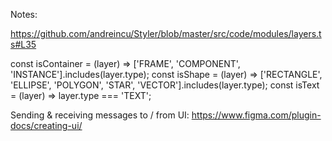 Notes:

https://github.com/andreincu/Styler/blob/master/src/code/modules/layers.ts#L35

const isContainer = (layer) => ['FRAME', 'COMPONENT', 'INSTANCE'].includes(layer.type);
const isShape = (layer) => ['RECTANGLE', 'ELLIPSE', 'POLYGON', 'STAR', 'VECTOR'].includes(layer.type);
const isText = (layer) => layer.type === 'TEXT';


Sending & receiving messages to / from UI:
https://www.figma.com/plugin-docs/creating-ui/